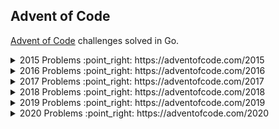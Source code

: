 ## Advent of Code

[Advent of Code](https://adventofcode.com) challenges solved in Go.

<details>
  <summary> 
    2015 Problems :point_right: https://adventofcode.com/2015
  </summary>
</details>

<details>
  <summary> 
    2016 Problems :point_right: https://adventofcode.com/2016
  </summary>
</details>

<details>
  <summary> 
    2017 Problems :point_right: https://adventofcode.com/2017
  </summary>
</details>

<details>
  <summary> 
    2018 Problems :point_right: https://adventofcode.com/2018
  </summary>
</details>

<details>
  <summary> 
    2019 Problems :point_right: https://adventofcode.com/2019
  </summary>

  - [X] Day 1: The Tyranny of the Rocket Equation
  - [X] Day 2: 1202 Program Alarm
  - [X] Day 3: Crossed Wires
  - [X] Day 4: Secure Container
  - [X] Day 5: Sunny with a Chance of Asteroids
  - [X] Day 6: Universal Orbit Map
  - [X] Day 7: Amplification Circuit
  - [X] Day 8: Space Image Format
  - [X] Day 9: Sensor Boost
  - [X] Day 10: Monitoring Station
  - [X] Day 11: Space Police
  - [X] Day 12: The N-Body Problem
  - [X] Day 13: Care Package
  - [ ] Day 14: Space Stoichiometry
  - [ ] Day 15: Oxygen System
  - [X] Day 16: Flawed Frequency Transmission
</details>

<details>
  <summary> 
    2020 Problems :point_right: https://adventofcode.com/2020
  </summary>

  - [X] [Day 1: Report Repair](./2020/day-01/)
  - [X] [Day 2: Password Philosophy](./2020/day-02/)
  - [X] [Day 3: Toboggan Trajectory](./2020/day-03/)
  - [X] [Day 4: Passport Processing](./2020/day-04/)
  - [X] [Day 5: Binary Boarding](./2020/day-05/)
  - [X] [Day 6: Custom Customs](./2020/day-06/)
</details>